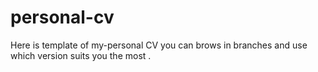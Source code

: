 # personal-cv
Here is template of my-personal CV you can brows in branches and use which version suits you the most .
